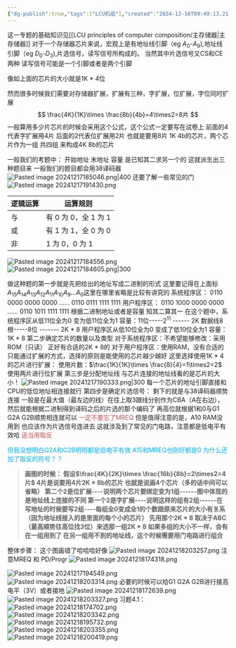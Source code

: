 ```yaml
---
{"dg-publish":true,"tags":["LCU机组"],"created":"2024-12-16T09:49:13.214+08:00","updated":"2025-07-02T10:26:23.369+08:00","permalink":"/LCU principles of computer composition/专题四：存储器扩展设计题/","dgPassFrontmatter":true,"noteIcon":""}
---
```


这一专题的基础知识见[[LCU principles of computer composition/主存储器\|主存储器]]
对于一个存储器芯片来说，宏观上是有地址线引脚（eg $A_0$-$A_9$),地址线引脚（eg $D_0$-$D_3$),片选信号，读写信号所构成的。
当然其中片选信号又CS和CE两种
读写信号可能是一个引脚或者是两个引脚

像如上面的芯片的大小就是1K * 4位

然而很多时候我们需要对存储器扩展，扩展有三种，字扩展，位扩展，字位同时扩展
$$
\frac{4K}{1K}\times \frac{8b}{4b}=4\times2=8片
$$
一般算用多少片芯片的时候会采用这个公式，这个公式一定要写在试卷上
前面的4代表字扩展用4片  后面的2代表位扩展用2片
也就是要用8片 1K 4b的芯片，两个芯片作为一组 共四组  来构成4K 8b的芯片

一般我们的考题中：
开始地址 末地址 容量 是已知其二求另一个的  这就派生出三种题目来
一般我们的题目都会用38译码器
![Pasted image 20241217185046.png|400](/img/user/accessory/Pasted%20image%2020241217185046.png)
还要了解一些常见的门
![Pasted image 20241217191430.png](/img/user/accessory/Pasted%20image%2020241217191430.png)

| 逻辑运算 | 运算规则            |
| ---- | --------------- |
| 与    | 有 0 为 0，全 1 为 1 |
| 或    | 有 1 为 1，全 0 为 0 |
| 非    | 1 为 0，0 为 1     |


![Pasted image 20241217184556.png](/img/user/accessory/Pasted%20image%2020241217184556.png)
![Pasted image 20241217184605.png|300](/img/user/accessory/Pasted%20image%2020241217184605.png)

做这种题的第一步就是先把给出的地址写成二进制的形式
	这里要记得在上面标$A_{15}A_{14}A_{13}A_{12}A_{11}A_{10}A_{9}...A_{0}$这里在哪里省略是比较有讲究的
	系统程序区：
	0110 0000 0000 0000
	……
	0110  0111  1111  1111
	用户程序区：
	0110 1000 0000 0000
	……
	0110 1011  1111  1111
根据二进制地址或者是容量 知其二算其一
	在这个题中，系统程序区从低11位全为0 变为低11位全为1
	容量：11位-----$2^{11}$ ------ 2K        数据线8根-----8位 -------  2K * 8
	用户程序区从低10位全为0 变成了低10位全为1
	容量：1K * 8
第二步确定芯片的数量以及类型
	对于系统程序区：不希望能够修改：采用ROM（只读） 正好有合适的2K * 8的
	对于用户程序区：使用RAM，没有合适的只能通过扩展的方式，选择的原则是能使用的芯片越少越好  这里选择使用1K * 4的芯片进行扩展：
	使用片数：$\frac{1K}{1K}\times \frac{8}{4}=1\times2=2$
	使用两片进行位扩展
第三步是分配地址线
	与芯片连接的地址线看的是芯片的大小！
	![Pasted image 20241217190333.png|300](/img/user/accessory/Pasted%20image%2020241217190333.png)
	每一个芯片的地址引脚直接和CPU的低位地址相连接就行
第四步是确定片选信号：
	剩下的就是与38译码器顺势连接
	一般是在最大值（最左边的线）在往上取3跟线分别作为CBA（A在右边），然后就能根据二进制得到译码之后的片选的那个编码了
	再高位就根据1和0与G1 G2A G2B顺势相连就可以 <font color="#c0504d">一定不要忘了MREQ</font>
	但是值得注意的是，A10 RAM没用到  也应该作为片选信号连进去   这就涉及到了常见的门电路，注意都是低电平有效哈   <font color="#c0504d">适当用取反</font> 

<font color="#00b0f0">但我没想明白G2A和G2B明明都是低电平有效 A15和MREQ也刚好都是0  为什么还加了取反的符号？？</font>

> **画图的时候：
> 假设$\frac{4K}{2K}\times \frac{16b}{8b}=2\times2=4片$
> 4片是说要用4片2K * 8b的芯片  也就是说画4个芯片（多的话中间可以省略）
> 第二个2是位扩展----说明两个芯片要绑定变为1组------图中体现的是地址线上连接的不同
> 第一个2是字扩展----说明这样的组有2组------在写地址的时候要写2组----每组全0变成全1的个数跟原来芯片的大小有关系 （因为地址线接入的是里面的每个小的芯片）
> 先用那个2K * 8 取决于ABC（最高顺势往高位找3位）来选那一组2K * 8
> 如果多组的大小不一样，会有在一组用到了 在另一组用不到的地址线，这个时候需要用门电路进行组合**
 
整体步骤：
这个图画错了哈哈哈好像
![Pasted image 20241218203257.png](/img/user/accessory/Pasted%20image%2020241218203257.png)
注意MREQ 和 PD/Progr
![Pasted image 20241218174318.png](/img/user/accessory/Pasted%20image%2020241218174318.png)

![Pasted image 20241217194549.png](/img/user/accessory/Pasted%20image%2020241217194549.png)
![Pasted image 20241218203314.png](/img/user/accessory/Pasted%20image%2020241218203314.png)
必要的时候可以给G1 G2A G2B进行接高电平（3V）或者接地
![Pasted image 20241218172639.png](/img/user/accessory/Pasted%20image%2020241218172639.png)
 ![Pasted image 20241218203327.png](/img/user/accessory/Pasted%20image%2020241218203327.png)
习题4.1：
![Pasted image 20241218174702.png](/img/user/accessory/Pasted%20image%2020241218174702.png)
![Pasted image 20241218203342.png](/img/user/accessory/Pasted%20image%2020241218203342.png)
![Pasted image 20241218195732.png](/img/user/accessory/Pasted%20image%2020241218195732.png)
![Pasted image 20241218203355.png](/img/user/accessory/Pasted%20image%2020241218203355.png)
![Pasted image 20241218200419.png](/img/user/accessory/Pasted%20image%2020241218200419.png)
